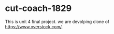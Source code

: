 # cut-coach-1829
This is unit 4 final project. we are devolping clone of https://www.overstock.com/.
